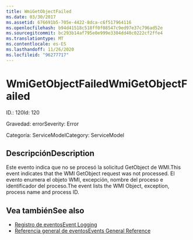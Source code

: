 ```yaml
---
title: WmiGetObjectFailed
ms.date: 03/30/2017
ms.assetid: 676691b5-705e-4422-8dca-c6f517964116
ms.openlocfilehash: b94d41518c518ff0f08547c9ed97e37c796ad52e
ms.sourcegitcommit: bc293b14af795e0e999e3304dd40c0222cf2ffe4
ms.translationtype: MT
ms.contentlocale: es-ES
ms.lasthandoff: 11/26/2020
ms.locfileid: "96277717"
---
```

# <a name="wmigetobjectfailed"></a><span data-ttu-id="dae5a-102">WmiGetObjectFailed</span><span class="sxs-lookup"><span data-stu-id="dae5a-102">WmiGetObjectFailed</span></span>

<span data-ttu-id="dae5a-103">ID.: 120</span><span class="sxs-lookup"><span data-stu-id="dae5a-103">Id: 120</span></span>  
  
 <span data-ttu-id="dae5a-104">Gravedad: error</span><span class="sxs-lookup"><span data-stu-id="dae5a-104">Severity: Error</span></span>  
  
 <span data-ttu-id="dae5a-105">Categoría: ServiceModel</span><span class="sxs-lookup"><span data-stu-id="dae5a-105">Category: ServiceModel</span></span>  
  
## <a name="description"></a><span data-ttu-id="dae5a-106">Descripción</span><span class="sxs-lookup"><span data-stu-id="dae5a-106">Description</span></span>  

 <span data-ttu-id="dae5a-107">Este evento indica que no se procesó la solicitud GetObject de WMI.</span><span class="sxs-lookup"><span data-stu-id="dae5a-107">This event indicates that the WMI GetObject request was not processed.</span></span> <span data-ttu-id="dae5a-108">El evento enumera el objeto WMI, excepción, nombre del proceso e identificador del proceso.</span><span class="sxs-lookup"><span data-stu-id="dae5a-108">The event lists the WMI Object, exception, process name and process ID.</span></span>  
  
## <a name="see-also"></a><span data-ttu-id="dae5a-109">Vea también</span><span class="sxs-lookup"><span data-stu-id="dae5a-109">See also</span></span>

- [<span data-ttu-id="dae5a-110">Registro de eventos</span><span class="sxs-lookup"><span data-stu-id="dae5a-110">Event Logging</span></span>](index.md)
- [<span data-ttu-id="dae5a-111">Referencia general de eventos</span><span class="sxs-lookup"><span data-stu-id="dae5a-111">Events General Reference</span></span>](events-general-reference.md)

